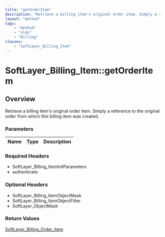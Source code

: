 ```yaml
---
title: "getOrderItem"
description: "Retrieve a billing item's original order item. Simply a reference to the original order from which this billing item was... "
layout: "method"
tags:
    - "method"
    - "sldn"
    - "Billing"
classes:
    - "SoftLayer_Billing_Item"
---
```

# SoftLayer_Billing_Item::getOrderItem
## Overview 
Retrieve a billing item's original order item. Simply a reference to the original order from which this billing item was created.

### Parameters 
|Name | Type | Description |
| --- | --- | --- |


### Required Headers
* SoftLayer_Billing_ItemInitParameters
* authenticate

### Optional Headers
* SoftLayer_Billing_ItemObjectMask
* SoftLayer_Billing_ItemObjectFilter
* SoftLayer_ObjectMask

### Return Values
<a href='/reference/datatypes/SoftLayer_Billing_Order_Item'>SoftLayer_Billing_Order_Item </a>
